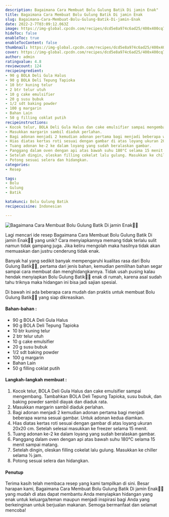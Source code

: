 ```yaml
---
description: Bagaimana Cara Membuat Bolu Gulung Batik Di jamin Enak"
title: Bagaimana Cara Membuat Bolu Gulung Batik Di jamin Enak
slug: Bagaimana-Cara-Membuat-Bolu-Gulung-Batik-Di-jamin-Enak
date: 2022-2-7T03:09:12.063Z
image: https://img-global.cpcdn.com/recipes/dcd5e8a974c6ad25/400x400cq70/photo.jpg
hideToc: false
enableToc: true
enableTocContent: false
thumbnail: https://img-global.cpcdn.com/recipes/dcd5e8a974c6ad25/400x400cq70/photo.jpg
cover: https://img-global.cpcdn.com/recipes/dcd5e8a974c6ad25/400x400cq70/photo.jpg
author: admin
ratingvalue: 4.8
reviewcount: 124
recipeingredient:
- 90 g BOLA Deli Gula Halus
- 90 g BOLA Deli Tepung Tapioka
- 10 btr kuning telur
- 2 btr telur utuh
- 10 g cake emulsifier
- 20 g susu bubuk
- 1/2 sdt baking powder
- 100 g margarin
- Bahan Lain
- 50 g filling coklat putih
recipeinstructions:
- Kocok telur, BOLA Deli Gula Halus dan cake emulsifier sampai mengembang. Tambahkan BOLA Deli Tepung Tapioka, susu bubuk, dan baking powder sambil diayak dan diaduk rata.
- Masukkan margarin sambil diaduk perlahan.
- Bagi adonan menjadi 2 kemudian adonan pertama bagi menjadi beberapa warna sesuai gambar. Untuk adonan kedua diamkan.
- Hias diatas kertas roti sesuai dengan gambar di atas loyang ukuran 20x20 cm. Setelah selesai masukkan ke freezer selama 15 menit.
- Tuang adonan ke-2 ke dalam loyang yang sudah beralaskan gambar.
- Panggang dalam oven dengan api atas bawah suhu 180°C selama 15 menit sampai matang.
- Setelah dingin, oleskan filling cokelat lalu gulung. Masukkan ke chiller selama ½ jam.
- Potong sesuai selera dan hidangkan.
categories:
- Resep

tags:
- Bolu
- Gulung
- Batik

katakunci: Bolu Gulung Batik
recipecuisine: Indonesian

---
```


![Bagaimana Cara Membuat Bolu Gulung Batik Di jamin Enak👩‍🍳](https://img-global.cpcdn.com/recipes/dcd5e8a974c6ad25/400x400cq70/photo.jpg)

Lagi mencari ide resep Bagaimana Cara Membuat Bolu Gulung Batik Di jamin Enak👩‍🍳 yang unik? Cara menyiapkannya memang tidak terlalu sulit namun tidak gampang juga. Jika keliru mengolah maka hasilnya tidak akan memuaskan dan justru cenderung tidak enak.

Banyak hal yang sedikit banyak mempengaruhi kualitas rasa dari Bolu Gulung Batik👩‍🍳, pertama dari jenis bahan, kemudian pemilihan bahan segar sampai cara membuat dan menghidangkannya. Tidak usah pusing kalau hendak menyiapkan Bolu Gulung Batik👩‍🍳 enak di rumah, karena asal sudah tahu triknya maka hidangan ini bisa jadi sajian spesial.

Di bawah ini ada beberapa cara mudah dan praktis untuk membuat Bolu Gulung Batik👩‍🍳 yang siap dikreasikan.

<!--inarticleads1-->

#### Bahan-bahan :

- 90 g BOLA Deli Gula Halus
- 90 g BOLA Deli Tepung Tapioka
- 10 btr kuning telur
- 2 btr telur utuh
- 10 g cake emulsifier
- 20 g susu bubuk
- 1/2 sdt baking powder
- 100 g margarin
- Bahan Lain
- 50 g filling coklat putih

<!--inarticleads2-->

#### Langkah-langkah membuat :

1. Kocok telur, BOLA Deli Gula Halus dan cake emulsifier sampai mengembang. Tambahkan BOLA Deli Tepung Tapioka, susu bubuk, dan baking powder sambil diayak dan diaduk rata.
1. Masukkan margarin sambil diaduk perlahan.
1. Bagi adonan menjadi 2 kemudian adonan pertama bagi menjadi beberapa warna sesuai gambar. Untuk adonan kedua diamkan.
1. Hias diatas kertas roti sesuai dengan gambar di atas loyang ukuran 20x20 cm. Setelah selesai masukkan ke freezer selama 15 menit.
1. Tuang adonan ke-2 ke dalam loyang yang sudah beralaskan gambar.
1. Panggang dalam oven dengan api atas bawah suhu 180°C selama 15 menit sampai matang.
1. Setelah dingin, oleskan filling cokelat lalu gulung. Masukkan ke chiller selama ½ jam.
1. Potong sesuai selera dan hidangkan.

#### Penutup

Terima kasih telah membaca resep yang kami tampilkan di sini. Besar harapan kami, Bagaimana Cara Membuat Bolu Gulung Batik Di jamin Enak👩‍🍳 yang mudah di atas dapat membantu Anda menyiapkan hidangan yang enak untuk keluarga/teman maupun menjadi inspirasi bagi Anda yang berkeinginan untuk berjualan makanan. Semoga bermanfaat dan selamat mencoba!